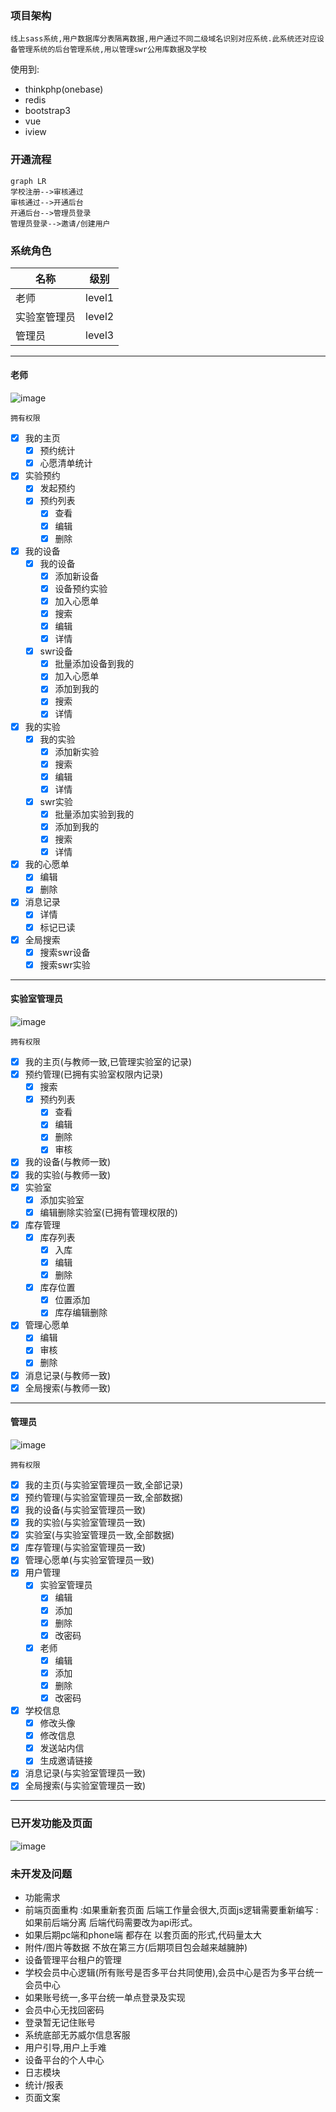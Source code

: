 ### 项目架构
    线上sass系统,用户数据库分表隔离数据,用户通过不同二级域名识别对应系统.此系统还对应设备管理系统的后台管理系统,用以管理swr公用库数据及学校
    
使用到:
*  thinkphp(onebase)
*  redis
*  bootstrap3
*  vue
*  iview
    
### 开通流程
```mermaid
graph LR
学校注册-->审核通过
审核通过-->开通后台
开通后台-->管理员登录
管理员登录-->邀请/创建用户
```
### 系统角色
名称|级别|
--|:--:|
老师|level1|
实验室管理员|level2|
管理员|level3|
---
#### 老师
![image](http://source.tasays.cn/B8B7E6C8-D2AE-4D03-8858-65BD03FCF795.png)

    拥有权限
- [x] 我的主页
    - [x] 预约统计
    - [x] 心愿清单统计
- [x] 实验预约
    - [x] 发起预约
    - [x] 预约列表
        - [x] 查看
        - [x] 编辑
        - [x] 删除
- [x] 我的设备
    - [x] 我的设备
        - [x] 添加新设备
        - [x] 设备预约实验
        - [x] 加入心愿单
        - [x] 搜索
        - [x] 编辑
        - [x] 详情
    - [x] swr设备
        - [x] 批量添加设备到我的
        - [x] 加入心愿单
        - [x] 添加到我的
        - [x] 搜索
        - [x] 详情
- [x] 我的实验
    - [x] 我的实验
        - [x] 添加新实验
        - [x] 搜索
        - [x] 编辑
        - [x] 详情
    - [x] swr实验
        - [x] 批量添加实验到我的
        - [x] 添加到我的
        - [x] 搜索
        - [x] 详情
- [x] 我的心愿单
    - [x] 编辑
    - [x] 删除
- [x] 消息记录
    - [x] 详情
    - [x] 标记已读
- [x] 全局搜索
    - [x] 搜索swr设备
    - [x] 搜索swr实验
    
---
#### 实验室管理员
   ![image](http://source.tasays.cn/left_img.png)

    拥有权限
- [x] 我的主页(与教师一致,已管理实验室的记录)
- [x] 预约管理(已拥有实验室权限内记录)
    - [x] 搜索
    - [x] 预约列表
        - [x] 查看
        - [x] 编辑
        - [x] 删除
        - [x] 审核
- [x] 我的设备(与教师一致)
- [x] 我的实验(与教师一致)
- [x] 实验室
    - [x] 添加实验室
    - [x] 编辑删除实验室(已拥有管理权限的)
- [x] 库存管理
    - [x] 库存列表
        - [x] 入库
        - [x] 编辑
        - [x] 删除
    - [x] 库存位置
        - [x] 位置添加
        - [x] 库存编辑删除
- [x] 管理心愿单
    - [x] 编辑
    - [x] 审核
    - [x] 删除
- [x] 消息记录(与教师一致)
- [x] 全局搜索(与教师一致)
---
#### 管理员
   ![image](http://source.tasays.cn/04FFBE30-C1F7-4864-9B84-F3D5A4534245.png)
    
    拥有权限

- [x] 我的主页(与实验室管理员一致,全部记录)
- [x] 预约管理(与实验室管理员一致,全部数据)
- [x] 我的设备(与实验室管理员一致)
- [x] 我的实验(与实验室管理员一致)
- [x] 实验室(与实验室管理员一致,全部数据)
- [x] 库存管理(与实验室管理员一致)
- [x] 管理心愿单(与实验室管理员一致)
- [x] 用户管理
    - [x] 实验室管理员
        - [x] 编辑
        - [x] 添加
        - [x] 删除
        - [x] 改密码
    - [x] 老师
        - [x] 编辑
        - [x] 添加
        - [x] 删除
        - [x] 改密码
- [x] 学校信息
   - [x] 修改头像
   - [x] 修改信息
   - [x] 发送站内信
   - [x] 生成邀请链接
- [x] 消息记录(与实验室管理员一致)
- [x] 全局搜索(与实验室管理员一致)
---

### 已开发功能及页面
![image](http://source.tasays.cn/FBC9F924-CE6C-497C-896F-11E7E62E962B.png)

### 未开发及问题
* 功能需求
* 前端页面重构
    :如果重新套页面 后端工作量会很大,页面js逻辑需要重新编写
    :如果前后端分离 后端代码需要改为api形式。
* 如果后期pc端和phone端 都存在 以套页面的形式,代码量太大
* 附件/图片等数据 不放在第三方(后期项目包会越来越臃肿)
* 设备管理平台租户的管理
* 学校会员中心逻辑(所有账号是否多平台共同使用),会员中心是否为多平台统一会员中心
* 如果账号统一,多平台统一单点登录及实现
* 会员中心无找回密码
* 登录暂无记住账号
* 系统底部无苏威尔信息客服
* 用户引导,用户上手难
* 设备平台的个人中心
* 日志模块
* 统计/报表
* 页面文案
